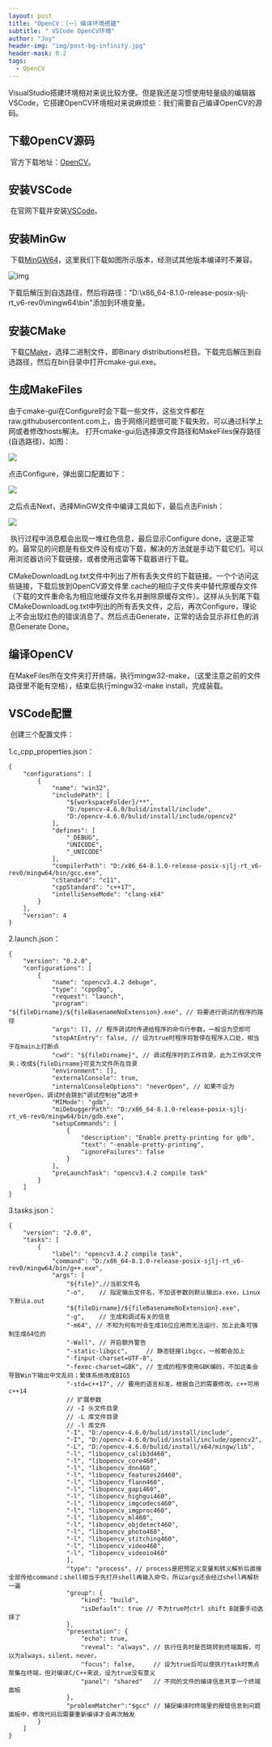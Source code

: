```yaml
---
layout: post
title: "OpenCV：（一）编译环境搭建"
subtitle: " VSCode OpenCV环境"
author: "Joy"
header-img: "img/post-bg-infinity.jpg"
header-mask: 0.2
tags:
  - OpenCV
---
```


​		VisualStudio搭建环境相对来说比较方便。但是我还是习惯使用轻量级的编辑器VSCode，它搭建OpenCV环境相对来说麻烦些：我们需要自己编译OpenCV的源码。

## 下载OpenCV源码

​		官方下载地址：[OpenCV](https://opencv.org/releases/)。

## 安装VSCode

​		在官网下载并安装[VSCode](https://code.visualstudio.com/Download)。

## 安装MinGw

​		下载[MinGW64](https://sourceforge.net/projects/mingw-w64/files/)，这里我们下载如图所示版本，经测试其他版本编译时不兼容。

![img](/img/in-post/mingw.png)

​		下载后解压到自选路径，然后将路径："D:\\x86_64-8.1.0-release-posix-sjlj-rt_v6-rev0\\mingw64\\bin"添加到环境变量。

## 安装CMake

​		下载[CMake](https://cmake.org/download/)，选择二进制文件，即Binary distributions栏目。下载完后解压到自选路径，然后在bin目录中打开cmake-gui.exe。

## 生成MakeFiles

​		由于cmake-gui在Configure时会下载一些文件，这些文件都在raw.githubusercontent.com上，由于网络问题很可能下载失败，可以通过科学上网或者修改hosts解决。
打开cmake-gui后选择源文件路径和MakeFiles保存路径(自选路径)，如图：

<img class="shadow" src="..\img\in-post\install_road.png">

点击Configure，弹出窗口配置如下：

<img class="shadow" src="..\img\in-post\configure.png">

之后点击Next，选择MinGW文件中编译工具如下，最后点击Finish：

<img class="shadow" src="..\img\in-post\compilers.png">

​		执行过程中消息框会出现一堆红色信息，最后显示Configure done，这是正常的。最常见的问题是有些文件没有成功下载，解决的方法就是手动下载它们。可以用浏览器访问下载链接，或者使用迅雷等下载器进行下载。

​		CMakeDownloadLog.txt文件中列出了所有丢失文件的下载链接。一个个访问这些链接，下载后放到OpenCV源文件里.cache的相应子文件夹中替代原缓存文件（下载的文件重命名为相应地缓存文件名并删除原缓存文件）。这样从头到尾下载CMakeDownloadLog.txt中列出的所有丢失文件，之后，再次Configure，理论上不会出现红色的错误消息了。然后点击Generate，正常的话会显示非红色的消息Generate Done。

## 编译OpenCV

​		在MakeFiles所在文件夹打开终端，执行mingw32-make，（这里注意之前的文件路径里不能有空格），结束后执行mingw32-make install，完成装载。

## VSCode配置

​		创建三个配置文件：

1.c_cpp_properties.json：

    {
        "configurations": [
            {
                "name": "win32",
                "includePath": [
                    "${workspaceFolder}/**",
                    "D:/opencv-4.6.0/bulid/install/include",
                    "D:/opencv-4.6.0/bulid/install/include/opencv2"                
                ],
                "defines": [
                    "_DEBUG",
                    "UNICODE",
                    "_UNICODE"
                ],
                "compilerPath": "D:/x86_64-8.1.0-release-posix-sjlj-rt_v6-rev0/mingw64/bin/gcc.exe",
                "cStandard": "c11",
                "cppStandard": "c++17",
                "intelliSenseMode": "clang-x64"
            }
        ],
        "version": 4
    }

2.launch.json：

    {
        "version": "0.2.0",
        "configurations": [
            {
                "name": "opencv3.4.2 debuge",
                "type": "cppdbg",
                "request": "launch",
                "program": "${fileDirname}/${fileBasenameNoExtension}.exe", // 将要进行调试的程序的路径
                "args": [], // 程序调试时传递给程序的命令行参数，一般设为空即可
                "stopAtEntry": false, // 设为true时程序将暂停在程序入口处，相当于在main上打断点
                "cwd": "${fileDirname}", // 调试程序时的工作目录，此为工作区文件夹；改成${fileDirname}可变为文件所在目录
                "environment": [],
                "externalConsole": true,
                "internalConsoleOptions": "neverOpen", // 如果不设为neverOpen，调试时会跳到“调试控制台”选项卡
                "MIMode": "gdb",
                "miDebuggerPath": "D:/x86_64-8.1.0-release-posix-sjlj-rt_v6-rev0/mingw64/bin/gdb.exe",
                "setupCommands": [
                    {
                        "description": "Enable pretty-printing for gdb",
                        "text": "-enable-pretty-printing",
                        "ignoreFailures": false
                    }
                ],
                "preLaunchTask": "opencv3.4.2 compile task"
            }
        ]
    }

3.tasks.json：

    {
        "version": "2.0.0",
        "tasks": [
            {
                "label": "opencv3.4.2 compile task",
                "command": "D:/x86_64-8.1.0-release-posix-sjlj-rt_v6-rev0/mingw64/bin/g++.exe",
                "args": [
                    "${file}",//当前文件名
                    "-o",    // 指定输出文件名，不加该参数则默认输出a.exe，Linux下默认a.out
                    "${fileDirname}/${fileBasenameNoExtension}.exe",
                    "-g",    // 生成和调试有关的信息
                    "-m64", // 不知为何有时会生成16位应用而无法运行，加上此条可强制生成64位的
                    "-Wall", // 开启额外警告
                    "-static-libgcc",     // 静态链接libgcc，一般都会加上
                    "-finput-charset=UTF-8",
                    "-fexec-charset=GBK", // 生成的程序使用GBK编码，不加这条会导致Win下输出中文乱码；繁体系统改成BIG5
                    "-std=c++17", // 要用的语言标准，根据自己的需要修改。c++可用c++14
                    // 扩展参数
                    // -I 头文件目录
                    // -L 库文件目录
                    // -l 库文件
                    "-I", "D:/opencv-4.6.0/bulid/install/include",
                    "-I", "D:/opencv-4.6.0/bulid/install/include/opencv2",
                    "-L", "D:/opencv-4.6.0/bulid/install/x64/mingw/lib",
                    "-l", "libopencv_calib3d460",
                    "-l", "libopencv_core460",
                    "-l", "libopencv_dnn460",
                    "-l", "libopencv_features2d460",
                    "-l", "libopencv_flann460",
                    "-l", "libopencv_gapi460",
                    "-l", "libopencv_highgui460",
                    "-l", "libopencv_imgcodecs460",
                    "-l", "libopencv_imgproc460",
                    "-l", "libopencv_ml460",
                    "-l", "libopencv_objdetect460",
                    "-l", "libopencv_photo460",
                    "-l", "libopencv_stitching460",
                    "-l", "libopencv_video460",
                    "-l", "libopencv_videoio460"
                    ], 
                    "type": "process", // process是把预定义变量和转义解析后直接全部传给command；shell相当于先打开shell再输入命令，所以args还会经过shell再解析一遍
                    "group": {
                        "kind": "build",
                        "isDefault": true // 不为true时ctrl shift B就要手动选择了
                    },
                    "presentation": {
                        "echo": true,
                        "reveal": "always", // 执行任务时是否跳转到终端面板，可以为always，silent，never。
                        "focus": false,     // 设为true后可以使执行task时焦点聚集在终端，但对编译C/C++来说，设为true没有意义
                        "panel": "shared"   // 不同的文件的编译信息共享一个终端面板
                    },
                    "problemMatcher":"$gcc" // 捕捉编译时终端里的报错信息到问题面板中，修改代码后需要重新编译才会再次触发
            }
        ]
    }
